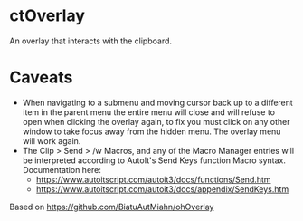 # ctOverlay
An overlay that interacts with the clipboard.

# Caveats
- When navigating to a submenu and moving cursor back up to a different item in the parent menu the entire menu will close and will refuse to open when clicking the overlay again, to fix you must click on any other window to take focus away from the hidden menu. The overlay menu will work again.
- The Clip > Send > /w Macros, and any of the Macro Manager entries will be interpreted according to AutoIt's Send Keys function Macro syntax. Documentation here:
  - https://www.autoitscript.com/autoit3/docs/functions/Send.htm
  - https://www.autoitscript.com/autoit3/docs/appendix/SendKeys.htm

Based on https://github.com/BiatuAutMiahn/ohOverlay
